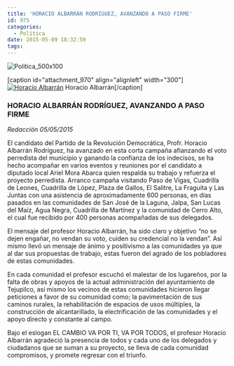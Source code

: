 ```yaml
---
title: 'HORACIO ALBARRÁN RODRÍGUEZ, AVANZANDO A PASO FIRME'
id: 975
categories:
  - Política
date: 2015-05-09 18:32:59
tags:
---
```


![Politica_500x100](http://www.laredsemanario.com/wp-content/uploads/2015/04/Politica_500x100.png)

[caption id="attachment_970" align="alignleft" width="300"][![Horacio Albarrán](http://www.laredsemanario.com/wp-content/uploads/2015/05/horacio_albarran-300x224.jpg)](http://www.laredsemanario.com/wp-content/uploads/2015/05/horacio_albarran.jpg) Horacio Albarrán[/caption]

### HORACIO ALBARRÁN RODRÍGUEZ, AVANZANDO A PASO FIRME

_Redacción
05/05/2015_

El candidato del Partido de la Revolución Democrática, Profr. Horacio Albarrán Rodríguez, ha avanzado en esta corta campaña afianzando el voto perredista del municipio y ganando la confianza de los indecisos, se ha hecho acompañar en varios eventos y reuniones por el candidato a diputado local Ariel Mora Abarca quien respalda su trabajo y refuerza el proyecto perredista. Arranco campaña visitando Paso de Vigas, Cuadrilla de Leones, Cuadrilla de López, Plaza de Gallos, El Salitre, La Fraguita y Las Juntas con una asistencia de aproximadamente 600 personas, en días pasados en las comunidades de San José de la Laguna, Jalpa, San Lucas del Maíz, Agua Negra, Cuadrilla de Martínez y la comunidad de Cerro Alto, el cual fue recibido por 400 personas acompañadas de sus delegados.

El mensaje del profesor Horacio Albarrán, ha sido claro y objetivo “no se dejen engañar, no vendan su voto, cuiden su credencial no la vendan”. Así mismo llevó un mensaje de ánimo y positivismo a las comunidades ya que al dar sus propuestas de trabajo, estas fueron del agrado de los pobladores de estas comunidades.

En cada comunidad el profesor escuchó el malestar de los lugareños, por la falta de obras y apoyos de la actual administración del ayuntamiento de Tejupilco, así mismo los vecinos de estas comunidades hicieron llegar peticiones a favor de su comunidad como; la pavimentación de sus caminos rurales, la rehabilitación de espacios de usos múltiples, la construcción de alcantarillado, la electrificación de las comunidades y el apoyo directo y constante al campo. 

Bajo el eslogan EL CAMBIO VA POR TI, VA POR TODOS, el profesor Horacio Albarrán agradeció la presencia de todos y cada uno de los delegados y ciudadanos que se suman a su proyecto, se lleva de cada comunidad compromisos, y promete regresar con el triunfo.